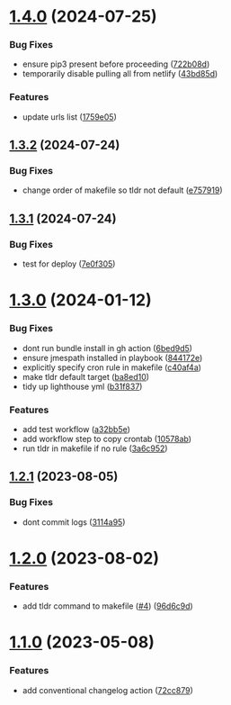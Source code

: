 # [1.4.0](https://github.com/cerico/lighthouse-ii/compare/v1.3.2...v1.4.0) (2024-07-25)


### Bug Fixes

* ensure pip3 present before proceeding ([722b08d](https://github.com/cerico/lighthouse-ii/commit/722b08de313cfe3346740cee9e1ff3e6b3843908))
* temporarily disable pulling all from netlify ([43bd85d](https://github.com/cerico/lighthouse-ii/commit/43bd85dddb089c93ad1af0e196c83c4c9ff35b69))


### Features

* update urls list ([1759e05](https://github.com/cerico/lighthouse-ii/commit/1759e05e699006760304c3fb6f57c5e0fbcdd743))



## [1.3.2](https://github.com/cerico/lighthouse-ii/compare/v1.3.1...v1.3.2) (2024-07-24)


### Bug Fixes

* change order of makefile so tldr not default ([e757919](https://github.com/cerico/lighthouse-ii/commit/e7579196858c3da9bb8e8d6a4a527f478a0d0598))



## [1.3.1](https://github.com/cerico/lighthouse-ii/compare/v1.3.0...v1.3.1) (2024-07-24)


### Bug Fixes

* test for deploy ([7e0f305](https://github.com/cerico/lighthouse-ii/commit/7e0f305a45f9c044b9c97d46ffb2fe83c8483b1b))



# [1.3.0](https://github.com/cerico/lighthouse-ii/compare/v1.2.1...v1.3.0) (2024-01-12)


### Bug Fixes

* dont run bundle install in gh action ([6bed9d5](https://github.com/cerico/lighthouse-ii/commit/6bed9d59e394e1f0a266ec791b8d06f895a78b6f))
* ensure jmespath installed in playbook ([844172e](https://github.com/cerico/lighthouse-ii/commit/844172e42268914c7a28041f73df3e03937200a9))
* explicitly specify cron rule in makefile ([c40af4a](https://github.com/cerico/lighthouse-ii/commit/c40af4af3ff82d40041ba00e96eef5f09cbb766b))
* make tldr default target ([ba8ed10](https://github.com/cerico/lighthouse-ii/commit/ba8ed104c332f31e3c027c9b9c19b710db144f76))
* tidy up lighthouse yml ([b31f837](https://github.com/cerico/lighthouse-ii/commit/b31f8376c89fb6925de183f94893dc4e0e75a5d1))


### Features

* add test workflow ([a32bb5e](https://github.com/cerico/lighthouse-ii/commit/a32bb5e830bc3c5790f5d7188bef4d08aec6be69))
* add workflow step to copy crontab ([10578ab](https://github.com/cerico/lighthouse-ii/commit/10578ab3538bab2f36a1d813de47ea94a6095962))
* run tldr in makefile if no rule ([3a6c952](https://github.com/cerico/lighthouse-ii/commit/3a6c952ca74eb74f36833d4cf2f14f8a33dd8e62))



## [1.2.1](https://github.com/cerico/lighthouse-ii/compare/v1.2.0...v1.2.1) (2023-08-05)


### Bug Fixes

* dont commit logs ([3114a95](https://github.com/cerico/lighthouse-ii/commit/3114a95360b75c881daf49ce3d1df43880cba474))



# [1.2.0](https://github.com/cerico/lighthouse-ii/compare/v1.1.0...v1.2.0) (2023-08-02)


### Features

* add tldr command to makefile ([#4](https://github.com/cerico/lighthouse-ii/issues/4)) ([96d6c9d](https://github.com/cerico/lighthouse-ii/commit/96d6c9dd761ed76691f0c1ae5ba37f9857ae3a02))



# [1.1.0](https://github.com/cerico/lighthouse-ii/compare/72cc8794f56457353805a40dff6c622f72793bd1...v1.1.0) (2023-05-08)


### Features

* add conventional changelog action ([72cc879](https://github.com/cerico/lighthouse-ii/commit/72cc8794f56457353805a40dff6c622f72793bd1))



